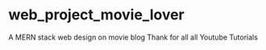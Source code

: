 # web_project_movie_lover
A MERN stack web design on movie blog
Thank for all all Youtube Tutorials

